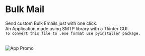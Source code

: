 # Bulk Mail

Send custom Bulk Emails just with one click.<br/>
An Application made using SMTP library with a Tkinter GUI.<br/>
```To convert this file to .exe format use pyinstaller package.```<br/><br/>


![App Promo](bulkmail.gif)

